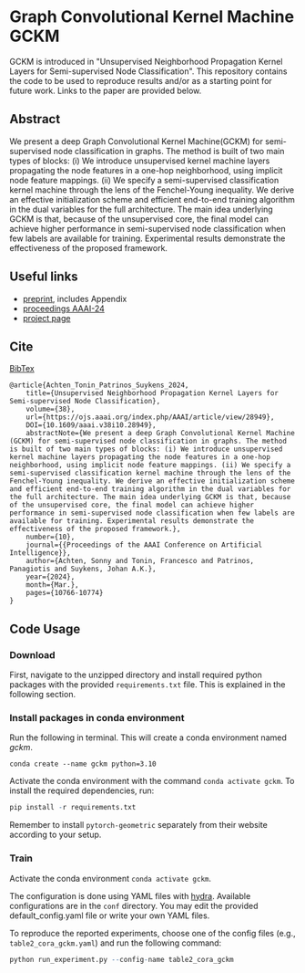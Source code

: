 # Graph Convolutional Kernel Machine GCKM
GCKM is introduced in "Unsupervised Neighborhood Propagation Kernel Layers for Semi-supervised Node Classification". This repository contains the code to be used to reproduce results and/or as a starting point for future work. Links to the paper are provided below.


## Abstract

We present a deep Graph Convolutional Kernel Machine(GCKM) for semi-supervised node classification in graphs. The method is built of two main types of blocks: (i) We introduce unsupervised kernel machine layers propagating the node features in a one-hop neighborhood, using implicit node feature mappings. (ii) We specify a semi-supervised classification kernel machine through the lens of the Fenchel-Young inequality. We derive an effective initialization scheme and efficient end-to-end training algorithm in the dual variables for the full architecture. The main idea underlying GCKM is that, because of the unsupervised core, the final model can achieve higher performance in semi-supervised node classification when few labels are available for training. Experimental results demonstrate the effectiveness of the proposed framework. 

## Useful links
- [preprint](https://arxiv.org/abs/2301.13764), includes Appendix
- [proceedings AAAI-24](https://ojs.aaai.org/index.php/AAAI/article/view/28949)
- [project page](http://www.sonnyachten.com/gckm)

## Cite 
[BibTex](https://github.com/sonnyachten/GCKM/blob/main/achten_gckm_2024.bib)
```
@article{Achten_Tonin_Patrinos_Suykens_2024, 
	title={Unsupervised Neighborhood Propagation Kernel Layers for Semi-supervised Node Classification}, 
	volume={38}, 
	url={https://ojs.aaai.org/index.php/AAAI/article/view/28949}, 
	DOI={10.1609/aaai.v38i10.28949}, 
	abstractNote={We present a deep Graph Convolutional Kernel Machine (GCKM) for semi-supervised node classification in graphs. The method is built of two main types of blocks: (i) We introduce unsupervised kernel machine layers propagating the node features in a one-hop neighborhood, using implicit node feature mappings. (ii) We specify a semi-supervised classification kernel machine through the lens of the Fenchel-Young inequality. We derive an effective initialization scheme and efficient end-to-end training algorithm in the dual variables for the full architecture. The main idea underlying GCKM is that, because of the unsupervised core, the final model can achieve higher performance in semi-supervised node classification when few labels are available for training. Experimental results demonstrate the effectiveness of the proposed framework.}, 
	number={10}, 
	journal={{Proceedings of the AAAI Conference on Artificial Intelligence}}, 
	author={Achten, Sonny and Tonin, Francesco and Patrinos, Panagiotis and Suykens, Johan A.K.}, 
	year={2024}, 
	month={Mar.}, 
	pages={10766-10774} 
}
```

## Code Usage

### Download

First, navigate to the unzipped directory and install required python packages with the provided `requirements.txt` file. This is explained in the following section.

### Install packages in conda environment

Run the following in terminal. This will create a conda environment named *gckm*.

```
conda create --name gckm python=3.10
```

Activate the conda environment with the command `conda activate gckm`. To install the required dependencies, run:

```R
pip install -r requirements.txt
```

Remember to install `pytorch-geometric` separately from their website according to your setup.

### Train

Activate the conda environment `conda activate gckm`.

The configuration is done using YAML files with [hydra](https://hydra.cc/). Available configurations are in the `conf` directory. You may edit the provided default_config.yaml file or write your own YAML files.

To reproduce the reported experiments, choose one of the config files (e.g., `table2_cora_gckm.yaml`) and run the following command:
```R
python run_experiment.py --config-name table2_cora_gckm
```

